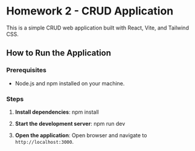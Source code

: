 # Homework 2 - CRUD Application

This is a simple CRUD web application built with React, Vite, and Tailwind CSS.

## How to Run the Application

### Prerequisites

- Node.js and npm installed on your machine.

### Steps

1. **Install dependencies**:
   npm install

2. **Start the development server**:
   npm run dev

3. **Open the application**:
   Open browser and navigate to `http://localhost:3000`.

